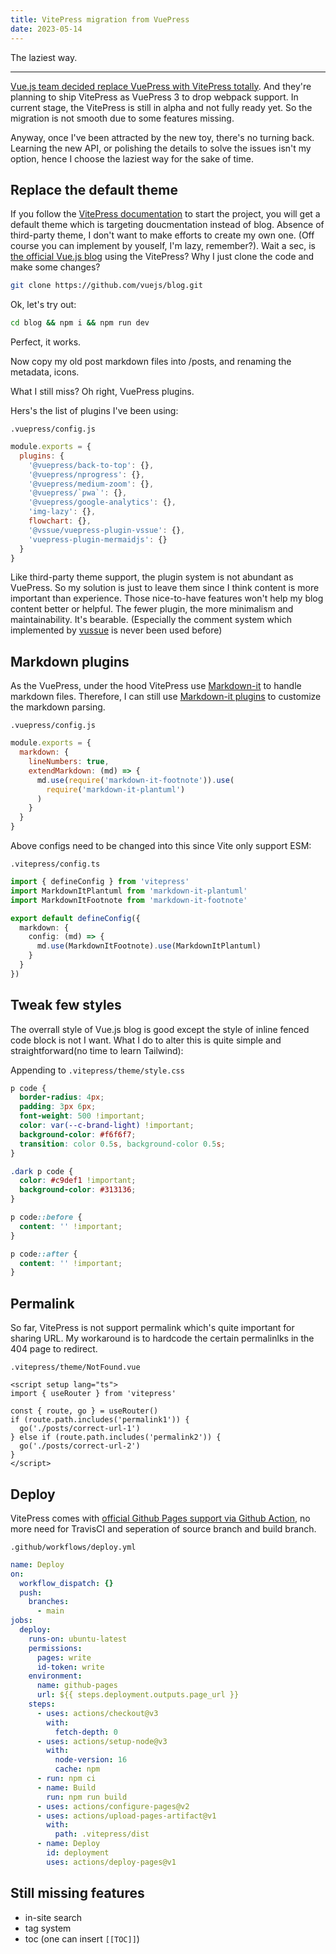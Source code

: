 ```yaml
---
title: VitePress migration from VuePress
date: 2023-05-14
---
```


The laziest way.

---

[Vue.js team decided replace VuePress with VitePress totally](https://github.com/vuejs/vitepress/discussions/548). And they're planning to ship VitePress as VuePress 3 to drop webpack support. In current stage, the VitePress is still in alpha and not fully ready yet. So the migration is not smooth due to some features missing.

Anyway, once I've been attracted by the new toy, there's no turning back. Learning the new API, or polishing the details to solve the issues isn't my option, hence I choose the laziest way for the sake of time.

## Replace the default theme

If you follow the [VitePress documentation](https://vitepress.dev/guide/getting-started) to start the project, you will get a default theme which is targeting doucmentation instead of blog. Absence of third-party theme, I don't want to make efforts to create my own one. (Off course you can implement by youself, I'm lazy, remember?). Wait a sec, is [the official Vue.js blog](https://blog.vuejs.org/) using the VitePress? Why I just clone the code and make some changes?

```bash
git clone https://github.com/vuejs/blog.git
```

Ok, let's try out:

```bash
cd blog && npm i && npm run dev
```

Perfect, it works.

Now copy my old post markdown files into /posts, and renaming the metadata, icons.

What I still miss? Oh right, VuePress plugins.

Hers's the list of plugins I've been using:

`.vuepress/config.js`

```javascript
module.exports = {
  plugins: {
    '@vuepress/back-to-top': {},
    '@vuepress/nprogress': {},
    '@vuepress/medium-zoom': {},
    '@vuepress/`pwa`': {},
    '@vuepress/google-analytics': {},
    'img-lazy': {},
    flowchart: {},
    '@vssue/vuepress-plugin-vssue': {},
    'vuepress-plugin-mermaidjs': {}
  }
}
```

Like third-party theme support, the plugin system is not abundant as VuePress. So my solution is just to leave them since I think content is more important than experience. Those nice-to-have features won't help my blog content better or helpful. The fewer plugin, the more minimalism and maintainability. It's bearable. (Especially the comment system which implemented by [vussue](https://github.com/meteorlxy/vssue) is never been used before)

## Markdown plugins

As the VuePress, under the hood VitePress use [Markdown-it](https://github.com/markdown-it/markdown-it) to handle markdown files. Therefore, I can still use [Markdown-it plugins](https://www.npmjs.com/search?q=keywords:markdown-it-plugin) to customize the markdown parsing.

`.vuepress/config.js`

```javascript
module.exports = {
  markdown: {
    lineNumbers: true,
    extendMarkdown: (md) => {
      md.use(require('markdown-it-footnote')).use(
        require('markdown-it-plantuml')
      )
    }
  }
}
```

Above configs need to be changed into this since Vite only support ESM:

`.vitepress/config.ts`

```typescript
import { defineConfig } from 'vitepress'
import MarkdownItPlantuml from 'markdown-it-plantuml'
import MarkdownItFootnote from 'markdown-it-footnote'

export default defineConfig({
  markdown: {
    config: (md) => {
      md.use(MarkdownItFootnote).use(MarkdownItPlantuml)
    }
  }
})
```

## Tweak few styles

The overrall style of Vue.js blog is good except the style of inline fenced code block is not I want.
What I do to alter this is quite simple and straightforward(no time to learn Tailwind):

Appending to `.vitepress/theme/style.css`

```css
p code {
  border-radius: 4px;
  padding: 3px 6px;
  font-weight: 500 !important;
  color: var(--c-brand-light) !important;
  background-color: #f6f6f7;
  transition: color 0.5s, background-color 0.5s;
}

.dark p code {
  color: #c9def1 !important;
  background-color: #313136;
}

p code::before {
  content: '' !important;
}

p code::after {
  content: '' !important;
}
```

## Permalink

So far, VitePress is not support permalink which's quite important for sharing URL.
My workaround is to hardcode the certain permalinlks in the 404 page to redirect.

`.vitepress/theme/NotFound.vue`

```vue
<script setup lang="ts">
import { useRouter } from 'vitepress'

const { route, go } = useRouter()
if (route.path.includes('permalink1')) {
  go('./posts/correct-url-1')
} else if (route.path.includes('permalink2')) {
  go('./posts/correct-url-2')
}
</script>
```

## Deploy

VitePress comes with [official Github Pages support via Github Action](https://vitepress.dev/guide/deploy#github-pages), no more need for TravisCI and seperation of source branch and build branch.

`.github/workflows/deploy.yml`

```yml
name: Deploy
on:
  workflow_dispatch: {}
  push:
    branches:
      - main
jobs:
  deploy:
    runs-on: ubuntu-latest
    permissions:
      pages: write
      id-token: write
    environment:
      name: github-pages
      url: ${{ steps.deployment.outputs.page_url }}
    steps:
      - uses: actions/checkout@v3
        with:
          fetch-depth: 0
      - uses: actions/setup-node@v3
        with:
          node-version: 16
          cache: npm
      - run: npm ci
      - name: Build
        run: npm run build
      - uses: actions/configure-pages@v2
      - uses: actions/upload-pages-artifact@v1
        with:
          path: .vitepress/dist
      - name: Deploy
        id: deployment
        uses: actions/deploy-pages@v1
```

## Still missing features

- in-site search
- tag system
- toc (one can insert `[[TOC]]`)
